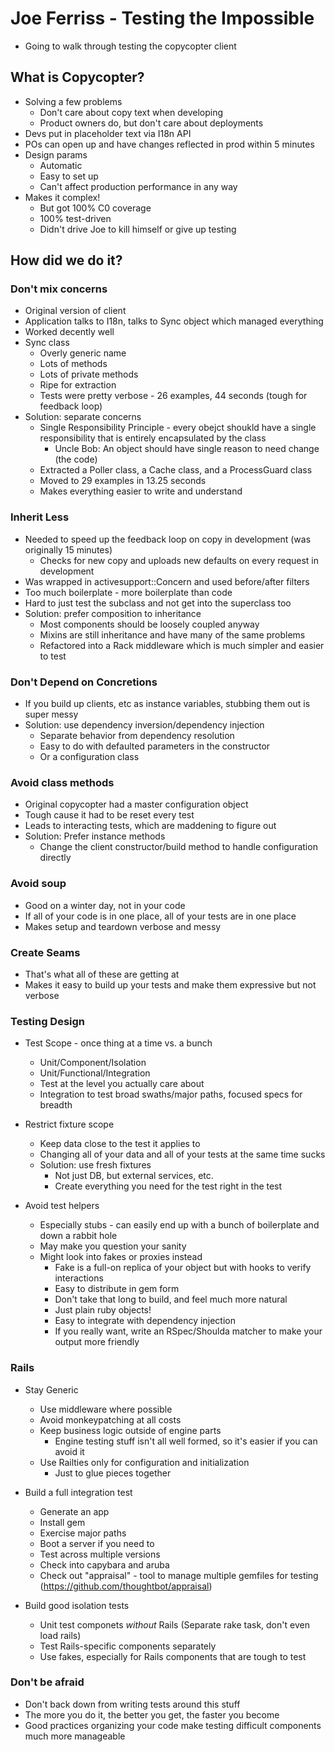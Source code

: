 # Joe Ferriss - Testing the Impossible

- Going to walk through testing the copycopter client

## What is Copycopter?
- Solving a few problems
  - Don't care about copy text when developing
  - Product owners do, but don't care about deployments
- Devs put in placeholder text via I18n API
- POs can open up and have changes reflected in prod within 5 minutes
- Design params
  - Automatic
  - Easy to set up
  - Can't affect production performance in any way
- Makes it complex!
  - But got 100% C0 coverage
  - 100% test-driven
  - Didn't drive Joe to kill himself or give up testing
  
## How did we do it?


### Don't mix concerns
- Original version of client
- Application talks to I18n, talks to Sync object which managed everything
- Worked decently well
- Sync class
  - Overly generic name
  - Lots of methods
  - Lots of private methods
  - Ripe for extraction
  - Tests were pretty verbose - 26 examples, 44 seconds (tough for feedback loop)
- Solution: separate concerns
  - Single Responsibility Principle - every obejct shoukld have a single responsibility that is entirely encapsulated by the class
    - Uncle Bob: An object should have single reason to need change (the code)
  - Extracted a Poller class, a Cache class, and a ProcessGuard class
  - Moved to 29 examples in 13.25 seconds
  - Makes everything easier to write and understand
  
### Inherit Less
- Needed to speed up the feedback loop on copy in development (was originally 15 minutes)
  - Checks for new copy and uploads new defaults on every request in development
- Was wrapped in activesupport::Concern and used before/after filters
- Too much boilerplate - more boilerplate than code
- Hard to just test the subclass and not get into the superclass too
- Solution: prefer composition to inheritance
  - Most components should be loosely coupled anyway
  - Mixins are still inheritance and have many of the same problems
  - Refactored into a Rack middleware which is much simpler and easier to test
  
### Don't Depend on Concretions
- If you build up clients, etc as instance variables, stubbing them out is super messy
- Solution: use dependency inversion/dependency injection
  - Separate behavior from dependency resolution
  - Easy to do with defaulted parameters in the constructor
  - Or a configuration class
  
### Avoid class methods
- Original copycopter had a master configuration object
- Tough cause it had to be reset every test
- Leads to interacting tests, which are maddening to figure out
- Solution: Prefer instance methods
  - Change the client constructor/build method to handle configuration directly
  
### Avoid soup
- Good on a winter day, not in your code
- If all of your code is in one place, all of your tests are in one place
- Makes setup and teardown verbose and messy

### Create Seams
- That's what all of these are getting at
- Makes it easy to build up your tests and make them expressive but not verbose

### Testing Design

- Test Scope - once thing at a time vs. a bunch
  - Unit/Component/Isolation
  - Unit/Functional/Integration
  - Test at the level you actually care about
  - Integration to test broad swaths/major paths, focused specs for breadth

- Restrict fixture scope
  - Keep data close to the test it applies to
  - Changing all of your data and all of your tests at the same time sucks
  - Solution: use fresh fixtures
    - Not just DB, but external services, etc.
    - Create everything you need for the test right in the test
    
- Avoid test helpers
  - Especially stubs - can easily end up with a bunch of boilerplate and down a rabbit hole
  - May make you question your sanity
  - Might look into fakes or proxies instead
    - Fake is a full-on replica of your object but with hooks to verify interactions
    - Easy to distribute in gem form
    - Don't take that long to build, and feel much more natural
    - Just plain ruby objects!
    - Easy to integrate with dependency injection
    - If you really want, write an RSpec/Shoulda matcher to make your output more friendly
    
### Rails
- Stay Generic
  - Use middleware where possible
  - Avoid monkeypatching at all costs
  - Keep business logic outside of engine parts
    - Engine testing stuff isn't all well formed, so it's easier if you can avoid it
  - Use Railties only for configuration and initialization
    - Just to glue pieces together
- Build a full integration test
  - Generate an app
  - Install gem
  - Exercise major paths
  - Boot a server if you need to
  - Test across multiple versions
  - Check into capybara and aruba
  - Check out "appraisal" - tool to manage multiple gemfiles for testing (https://github.com/thoughtbot/appraisal)
  
- Build good isolation tests
  - Unit test componets *without* Rails (Separate rake task, don't even load rails)
  - Test Rails-specific components separately
  - Use fakes, especially for Rails components that are tough to test
  
### Don't be afraid
- Don't back down from writing tests around this stuff
- The more you do it, the better you get, the faster you become
- Good practices organizing your code make testing difficult components much more manageable